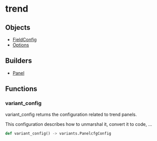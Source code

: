# <span class="badge package-variant-panelcfg"></span> trend

## Objects

 * <span class="badge object-type-ref"></span> [FieldConfig](./object-FieldConfig.md)
 * <span class="badge object-type-class"></span> [Options](./object-Options.md)
## Builders

 * <span class="badge builder"></span> [Panel](./builder-Panel.md)
## Functions

### <span class="badge function"></span> variant_config

variant_config returns the configuration related to trend panels.

This configuration describes how to unmarshal it, convert it to code, …

```python
def variant_config() -> variants.PanelcfgConfig
```

